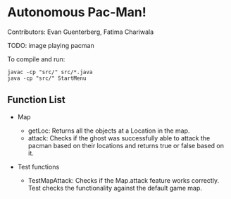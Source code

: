 # Autonomous Pac-Man!

Contributors: Evan Guenterberg, Fatima Chariwala

TODO: image playing pacman

To compile and run:
```
javac -cp "src/" src/*.java
java -cp "src/" StartMenu
```

## Function List
- Map
  - getLoc: Returns all the objects at a Location in the map.
  - attack: Checks if the ghost was successfully able to attack the pacman based on their locations and returns true or false based on it.

- Test functions
  - TestMapAttack: Checks if the Map.attack feature works correctly.
Test checks the functionality against the default game map.